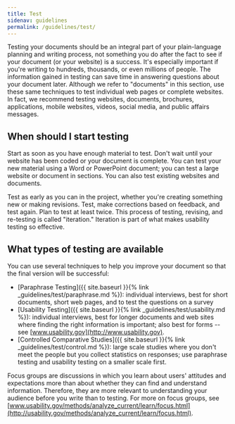 ```yaml
---
title: Test
sidenav: guidelines
permalink: /guidelines/test/
---
```


Testing your documents should be an integral part of your plain-language planning and writing process, not something you do after the fact to see if your document (or your website) is a success. It's especially important if you're writing to hundreds, thousands, or even millions of people. The information gained in testing can save time in answering questions about your document later. Although we refer to "documents" in this section, use these same techniques to test individual web pages or complete websites. In fact, we recommend testing websites, documents, brochures, applications, mobile websites, videos, social media, and public affairs messages.

## When should I start testing

Start as soon as you have enough material to test. Don't wait until your website has been coded or your document is complete. You can test your new material using a Word or PowerPoint document; you can test a large website or document in sections. You can also test existing websites and documents.

Test as early as you can in the project, whether you're creating something new or making revisions. Test, make corrections based on feedback, and test again. Plan to test at least twice. This process of testing, revising, and re-testing is called "iteration." Iteration is part of what makes usability testing so effective.

## What types of testing are available

You can use several techniques to help you improve your document so that the final version will be successful:

- [Paraphrase Testing]({{ site.baseurl }}{% link _guidelines/test/paraphrase.md %}): individual interviews, best for short documents, short web pages, and to test the questions on a survey
- [Usability Testing]({{ site.baseurl }}{% link _guidelines/test/usability.md %}): individual interviews, best for longer documents and web sites where finding the right information is important; also best for forms -- see [www.usability.gov](http://www.usability.gov).
- [Controlled Comparative Studies]({{ site.baseurl }}{% link _guidelines/test/control.md %}): large scale studies where you don't meet the people but you collect statistics on responses; use paraphrase testing and usability testing on a smaller scale first.

Focus groups are discussions in which you learn about users' attitudes and expectations more than about whether they can find and understand information. Therefore, they are more relevant to understanding your audience before you write than to testing. For more on focus groups, see [www.usability.gov/methods/analyze_current/learn/focus.html](http://usability.gov/methods/analyze_current/learn/focus.html).
